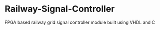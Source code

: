 # Railway-Signal-Controller
 FPGA based railway grid signal controller module built using VHDL and C
